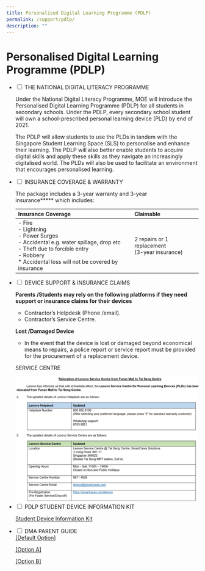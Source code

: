 ```yaml
---
title: Personalised Digital Learning Programme (PDLP)
permalink: /support/pdlp/
description: ""
---
```

<h1>Personalised Digital Learning Programme (PDLP)</h1>
<ul class="jekyllcodex_accordion">
	<li>
		<input type="checkbox" id="accordion1">
		<label for="accordion1">THE NATIONAL DIGITAL LITERACY PROGRAMME</label>
		<div>

Under the National Digital Literacy Programme, MOE will introduce the Personalised Digital Learning Programme (PDLP) for all students in secondary schools. Under the PDLP, every secondary school student will own a school-prescribed personal learning device (PLD) by end of 2021.

  

The PDLP will allow students to use the PLDs in tandem with the Singapore Student Learning Space (SLS) to personalise and enhance their learning. The PDLP will also better enable students to acquire digital skills and apply these skills as they navigate an increasingly digitalised world.&nbsp;The PLDs will also be used to facilitate an environment that encourages personalised learning.
		</div>

</li><li>
<input type="checkbox" id="accordion2">
<label for="accordion2">INSURANCE COVERAGE &amp; WARRANTY</label>
<div>

The package includes a&nbsp;3-year warranty&nbsp;and 3-year insurance**\***&nbsp;which includes:

  

<table>
<thead>
  <tr>
    <th>Insurance Coverage</th>
    <th>Claimable</th>
  </tr>
</thead>
<tbody>
  <tr>
    <td>- Fire<br>- Lightning<br>- Power Surges<br>- Accidental e.g. water spillage, drop etc<br>- Theft due to forcible entry<br>- Robbery<br>* Accidental loss will not be covered by insurance</td>
    <td>2 repairs or 1 replacement<br>(3-year insurance)</td>
  </tr>
</tbody>
</table>

</div>
	
</li><li>
				<input type="checkbox" id="accordion3">
			<label for="accordion3">DEVICE SUPPORT &amp; INSURANCE CLAIMS</label>
			<div>

<b>Parents /Students may rely on the following platforms if they need support or&nbsp;insurance claims for their devices</b>

  
<ul>
<li>Contractor’s Helpdesk (Phone /email).</li>
<li>Contractor’s Service Centre.</li>
</ul>
  

<b>Lost /Damaged Device</b>
<ul>
<li>In the event that the device is lost or damaged beyond economical means to repairs, a police report or service report must be provided for the procurement of a replacement device.</li>
</ul>

SERVICE CENTRE

<img src="/images/Lennovo%20Service%20Centre_New.jpeg">
	</div>
	
</li><li>
<input type="checkbox" id="accordion4">
<label for="accordion4">PDLP STUDENT DEVICE INFORMATION KIT</label>

<div>

<a href="https://prcss.moe.edu.sg/qql/slot/u200/pdf/communication_with_parents/PDLP/Student-Device-Information-Kit.pdf">Student Device Information Kit</a><br>
</div>

</li><li>
<input type="checkbox" id="accordion5">
<label for="accordion5">DMA PARENT GUIDE</label>
<div>
<a href="https://prcss.moe.edu.sg/qql/slot/u200/pdf/communication_with_parents/PDLP/DMA%20Parent%20Guide%20for%20Default%20Option.pdf">[Default Option]</a><br>

<a href="https://prcss.moe.edu.sg/qql/slot/u200/pdf/communication_with_parents/PDLP/DMA%20Parent%20Guide%20for%20Option%20A.pdf">[Option A]</a><br>
			
<a href="https://prcss.moe.edu.sg/qql/slot/u200/pdf/communication_with_parents/PDLP/DMA%20Parent%20Guide%20for%20Option%20B.pdf">[Option B]</a>
				
</div></li></ul>